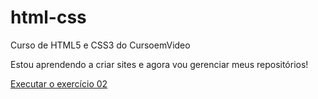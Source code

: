 # html-css
 Curso de HTML5 e CSS3 do CursoemVideo

Estou aprendendo a criar sites e agora vou gerenciar meus repositórios!

<a href="https://assisberlanda.github.io/html-css/exercicios/ex002/index.html">Executar o exercício 02</a>

>